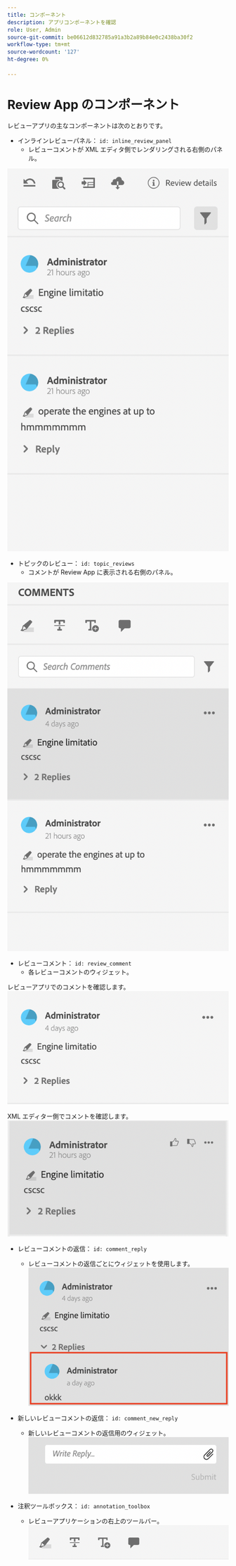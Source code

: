 ```yaml
---
title: コンポーネント
description: アプリコンポーネントを確認
role: User, Admin
source-git-commit: be06612d832785a91a3b2a89b84e0c2438ba30f2
workflow-type: tm+mt
source-wordcount: '127'
ht-degree: 0%

---
```



# Review App のコンポーネント

レビューアプリの主なコンポーネントは次のとおりです。

- インラインレビューパネル： `id: inline_review_panel`
   - レビューコメントが XML エディタ側でレンダリングされる右側のパネル。

![インラインレビューパネルのスクリーンショット](./imgs/inline_review.png)

- トピックのレビュー： `id: topic_reviews`
   - コメントが Review App に表示される右側のパネル。

![トピックレビューパネルのスクリーンショット](./imgs/topic_reviews.png)

- レビューコメント： `id: review_comment`
   - 各レビューコメントのウィジェット。

レビューアプリでのコメントを確認します。
![レビューコメントのスクリーンショット](./imgs/review_comment.png)

XML エディター側でコメントを確認します。
![レビューコメントのスクリーンショット](./imgs/review_comment_xmleditor.png)

- レビューコメントの返信： `id: comment_reply`
   - レビューコメントの返信ごとにウィジェットを使用します。
     ![レビューコメントの返信のスクリーンショット](./imgs/reply.png)

- 新しいレビューコメントの返信： `id: comment_new_reply`
   - 新しいレビューコメントの返信用のウィジェット。
     ![新しいレビューコメントの返信のスクリーンショット](./imgs/new_reply.png)

- 注釈ツールボックス： `id: annotation_toolbox`
   - レビューアプリケーションの右上のツールバー。
     ![注釈ツールボックスのスクリーンショット](./imgs/annotation_toolbox.png)

